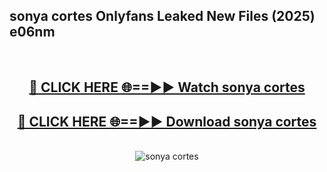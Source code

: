 <h2>sonya cortes Onlyfans Leaked New Files (2025) e06nm</h2>
<br>
<div align="center">
<h2><a href="https://mediafiles.top/sonya_cortes&ref=git" rel="nofollow">🔴 CLICK HERE 🌐==►► Watch sonya cortes</a></h2>
<h2><a href="https://mediafiles.top/sonya_cortes&ref=git" rel="nofollow">🔴 CLICK HERE 🌐==►► Download sonya cortes</a></h2>
<br>
<a href="https://mediafiles.top/sonya_cortes&ref=git" rel="nofollow" data-target="animated-image.originalLink"><img src="https://i.ibb.co.com/xMMVF88/686577567.gif" alt="sonya cortes" style="max-width: 100%; display: inline-block;" data-target="animated-image.originalImage"></a>
</div>
<br>
<br>